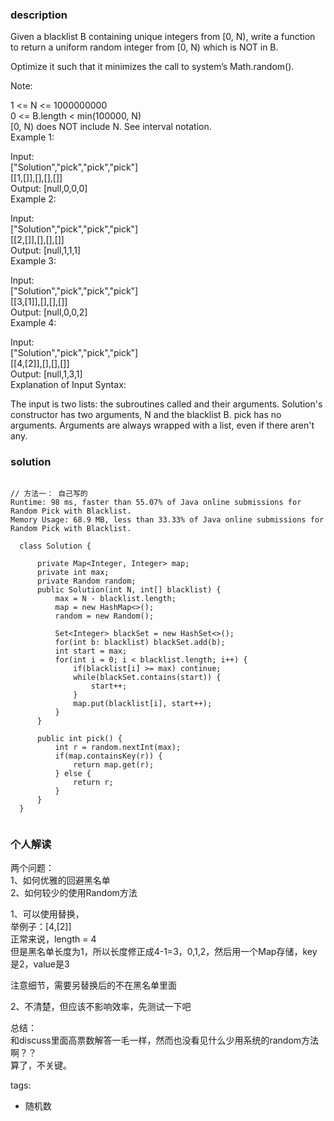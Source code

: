 ### description    
  Given a blacklist B containing unique integers from [0, N), write a function to return a uniform random integer from [0, N) which is NOT in B.  
    
  Optimize it such that it minimizes the call to system’s Math.random().  
    
  Note:  
    
  1 <= N <= 1000000000  
  0 <= B.length < min(100000, N)  
  [0, N) does NOT include N. See interval notation.  
  Example 1:  
    
  Input:   
  ["Solution","pick","pick","pick"]  
  [[1,[]],[],[],[]]  
  Output: [null,0,0,0]  
  Example 2:  
    
  Input:   
  ["Solution","pick","pick","pick"]  
  [[2,[]],[],[],[]]  
  Output: [null,1,1,1]  
  Example 3:  
    
  Input:   
  ["Solution","pick","pick","pick"]  
  [[3,[1]],[],[],[]]  
  Output: [null,0,0,2]  
  Example 4:  
    
  Input:   
  ["Solution","pick","pick","pick"]  
  [[4,[2]],[],[],[]]  
  Output: [null,1,3,1]  
  Explanation of Input Syntax:  
    
  The input is two lists: the subroutines called and their arguments. Solution's constructor has two arguments, N and the blacklist B. pick has no arguments. Arguments are always wrapped with a list, even if there aren't any.  
### solution    
```    
  
// 方法一： 自己写的  
Runtime: 98 ms, faster than 55.07% of Java online submissions for Random Pick with Blacklist.  
Memory Usage: 68.9 MB, less than 33.33% of Java online submissions for Random Pick with Blacklist.  
  
  class Solution {  
    
      private Map<Integer, Integer> map;  
      private int max;  
      private Random random;  
      public Solution(int N, int[] blacklist) {  
          max = N - blacklist.length;  
          map = new HashMap<>();  
          random = new Random();  
    
          Set<Integer> blackSet = new HashSet<>();  
          for(int b: blacklist) blackSet.add(b);  
          int start = max;  
          for(int i = 0; i < blacklist.length; i++) {  
              if(blacklist[i] >= max) continue;  
              while(blackSet.contains(start)) {  
                  start++;  
              }  
              map.put(blacklist[i], start++);  
          }  
      }  
    
      public int pick() {  
          int r = random.nextInt(max);  
          if(map.containsKey(r)) {  
              return map.get(r);  
          } else {  
              return r;  
          }  
      }  
  }  
     
```    
    
### 个人解读    
  两个问题：  
  1、如何优雅的回避黑名单  
  2、如何较少的使用Random方法  
    
  1、可以使用替换，  
  举例子：[4,[2]]    
  正常来说，length = 4  
  但是黑名单长度为1，所以长度修正成4-1=3，0,1,2，然后用一个Map存储，key是2，value是3  
    
  注意细节，需要另替换后的不在黑名单里面  
    
  2、不清楚，但应该不影响效率，先测试一下吧  
     
  总结：  
  和discuss里面高票数解答一毛一样，然而也没看见什么少用系统的random方法啊？？  
  算了，不关键。   
     
tags:    
  -  随机数  

